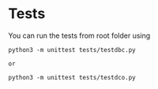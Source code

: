 # Tests

You can run the tests from root folder using 

```
python3 -m unittest tests/testdbc.py

or

python3 -m unittest tests/testdco.py
```
